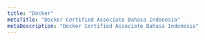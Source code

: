 ```yaml
---
title: "Docker"
metaTitle: "Docker Certified Associate Bahasa Indonesia"
metaDescription: "Docker Certified Associate Bahasa Indonesia"
---
```

